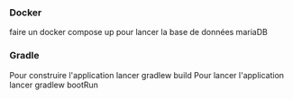 ### Docker

faire un docker compose up pour lancer la base de données mariaDB


### Gradle

Pour construire l'application lancer gradlew build
Pour lancer l'application lancer gradlew bootRun
